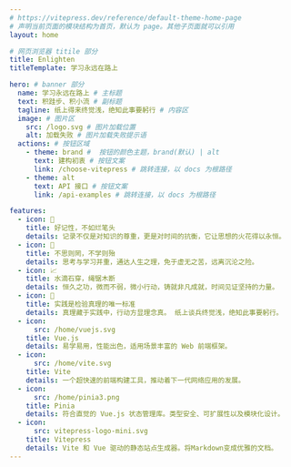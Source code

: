```yaml
---
# https://vitepress.dev/reference/default-theme-home-page
# 声明当前页面的模块结构为首页，默认为 page。其他子页面就可以引用
layout: home

# 网页浏览器 titile 部分
title: Enlighten
titleTemplate: 学习永远在路上

hero: # banner 部分
  name: 学习永远在路上 # 主标题
  text: 积跬步、积小流 # 副标题
  tagline: 纸上得来终觉浅，绝知此事要躬行 # 内容区
  image: # 图片区
    src: /logo.svg # 图片加载位置
    alt: 加载失败 # 图片加载失败提示语
  actions: # 按钮区域
    - theme: brand #  按钮的颜色主题，brand(默认) | alt
      text: 建构初衷 # 按钮文案
      link: /choose-vitepress # 跳转连接，以 docs 为根路径
    - theme: alt
      text: API 接口 # 按钮文案
      link: /api-examples # 跳转连接，以 docs 为根路径

features:
  - icon: 📝
    title: 好记性，不如烂笔头
    details: 记录不仅是对知识的尊重，更是对时间的抗衡，它让思想的火花得以永恒。
  - icon: 🤔
    title: 不思则罔，不学则殆
    details: 思考与学习并重，通达人生之理，免于虚无之苦，远离沉沦之险。
  - icon: 📈
    title: 水滴石穿，绳锯木断
    details: 恒久之功，微而不弱，微小行动，铸就非凡成就，时间见证坚持的力量。
  - icon: 🚀
    title: 实践是检验真理的唯一标准
    details: 真理藏于实践中，行动方显理念真。 纸上谈兵终觉浅，绝知此事要躬行。
  - icon:
      src: /home/vuejs.svg
    title: Vue.js
    details: 易学易用，性能出色，适用场景丰富的 Web 前端框架。
  - icon:
      src: /home/vite.svg
    title: Vite
    details: 一个超快速的前端构建工具，推动着下一代网络应用的发展。
  - icon:
      src: /home/pinia3.png
    title: Pinia
    details: 符合直觉的 Vue.js 状态管理库。类型安全、可扩展性以及模块化设计。
  - icon:
      src: vitepress-logo-mini.svg
    title: Vitepress
    details: Vite 和 Vue 驱动的静态站点生成器。将Markdown变成优雅的文档。
---
```

